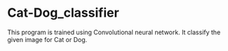 # Cat-Dog_classifier
This program is trained using Convolutional neural network. It classify the given image for Cat or Dog.
